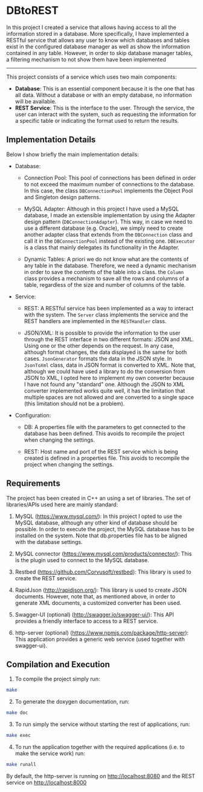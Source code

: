 # DBtoREST
In this project I created a service that allows having access to all the information stored in a database. More specifically, I have implemented a RESTful service that allows any user to know which databases and tables exist in the configured database manager as well as show the information contained in any table. However, in order to skip database manager tables, a filtering mechanism to not show them have been implemented

___

This project consists of a service which uses two main components:
* <b>Database</b>: This is an essential component because it is the one that has all data. Without a database or with an empty database, no information will be available.
* <b>REST Service</b>: This is the interface to the user. Through the service, the user can interact with the system, such as requesting the information for a specific table or indicating the format used to return the results.  

## Implementation Details

Below I show briefly the main implementation details:

* Database: 

  - Connection Pool: This pool of connections has been defined in order to not exceed the maximum number of connections to the database. In this case, the class <code>DBConnectionPool</code> implements the Object Pool and Singleton design patterns.

  - MySQL Adapter: Although in this project I have used a MySQL database, I made an extensible implementation by using the Adapter design pattern (<code>DBConnectionAdapter</code>). This way, in case we need to use a different database (e.g. Oracle), we simply need to create another adapter class that extends from the <code>DBConnection</code> class and call it in the <code>DBConnectionPool</code> instead of the existing one. <code>DBExecutor</code> is a class that mainly delegates its functionality in the Adapter.

  - Dynamic Tables: A priori we do not know what are the contents of any table in the database. Therefore, we need a dynamic mechanism in order to save the contents of the table into a class. the <code>Column</code> class provides a mechanism to save all the rows and columns of a table, regardless of the size and number of columns of the table.

* Service: 

  - REST: A RESTful service has been implemented as a way to interact with the system. The <code>Server</code> class implements the service and the REST handlers are implemented in the <code>RESTHandler</code> class.

  - JSON/XML: It is possible to provide the information to the user through the REST interface in two different formats: JSON and XML. Using one or the other depends on the request. In any case, although format changes, the data displayed is the same for both cases. <code>JsonGenerator</code> formats the data in the JSON style. In <code>JsonToXml</code> class, data in JSON format is converted to XML. Note that, although we could have used a library to do the conversion from JSON to XML, I opted here to implement my own converter because I have not found any "standard" one. Although the JSON to XML converter implemented works quite well, it has the limitation that multiple spaces are not allowed and are converted to a single space (this limitation should not be a problem).

* Configuration:

  - DB: A properties file with the parameters to get connected to the database has been defined. This avoids to recompile the project when changing the settings.

  - REST: Host name and port of the REST service which is being created is defined in a properties file. This avoids to recompile the project when changing the settings.


## Requirements
The project has been created in C++ an using a set of libraries. The set of libraries/APIs used here are mainly standard:

1. MySQL (<https://www.mysql.com/>): In this project I opted to use the MySQL database, although any other kind of database should be possible. In order to execute the project, the MySQL database has to be installed on the system. Note that </code>db.properties</code> file has to be aligned with the database settings.

2. MySQL connector (<https://www.mysql.com/products/connector/>): This is the plugin used to connect to the MySQL database.

3. Restbed (<https://github.com/Corvusoft/restbed>): This library is used to create the REST service.

4. RapidJson (<http://rapidjson.org/>): This library is used to create JSON documents. However, note that, as mentioned above, in order to generate XML documents, a customized converter has been used.

5. Swagger-UI (optional) (<http://swagger.io/swagger-ui/>): This API provides a friendly interface to access to a REST service.

6. http-server (optional) (<https://www.npmjs.com/package/http-server>): This application provides a generic web service (used together with swagger-ui).

## Compilation and Execution

1. To compile the project simply run:

````bash
make
````

2. To generate the doxygen documentation, run:

 ````bash
 make doc
 ````
 
 3. To run simply the service without starting the rest of applications, run:
 
 ````bash
 make exec
 ````
 
 4. To run the application together with the required applications (i.e. to make the service work) run:
 
 ````bash
 make runall
 ````
 
 By default, the http-server is running on <http://localhost:8080> and the REST service on <http://localhost:8000>